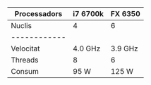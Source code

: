|Processadors | i7 6700k | FX 6350|
| ----------- | ---------| ------ |
|Nuclis       | 4        | 6      |
| ------------|          |         |
|Velocitat    | 4.0 GHz  | 3.9 GHz|
|Threads      | 8        | 6      |
|Consum       | 95 W     | 125 W  |
